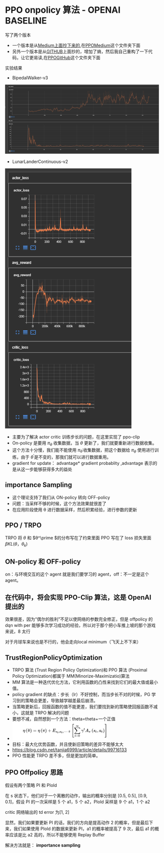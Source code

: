 # PPO onpolicy 算法 - OPENAI BASELINE

写了两个版本

- 一个版本是从[Medium上面抄下来的](https://medium.com/analytics-vidhya/coding-ppo-from-scratch-with-pytorch-part-1-4-613dfc1b14c8),在[PPOMedium](./PPOMedium/)这个文件夹下面
- 另外一个版本是从[GITHUB](https://github.com/tomasspangelo/proximal-policy-optimization)上面抄的，增加了熵，然后我自己重构了一下代码，让它更易读,在[PPOGitHub](./PPOGitHub/)这个文件夹下面

实验结果

- BipedalWalker-v3

![BipedalWalker-v3](./lossBipedalWalker-v3.png)

- LunarLanderContinuous-v2

![lunarlander](./LunarLander.png)

- 主要为了解决 actor critic 训练步长的问题，在这里实现了 ppo-clip
- On-policy 是要用 $π_θ$ 收集数据，当 $θ$ 更新了，我们就要重新进行数据收集。
- 这个方法十分慢，我们能不能使用 $\pi_{\theta^\prime}$收集数据，把这个数据给 $π_θ$ 使用进行训练，由于 $\theta^\prime$是不变的，那我们就可以进行数据重用。
- gradient for update： advantage\* gradient probablity ,advantage 表示的是从这一步能够获得多大的益处

## importance Sampling

- 这个理论支持了我们从 ON-policy 转向 OFF-policy
- 问题：当采样不够的时候，这个方法效果就很差了
- 在应用阶段使用 θ 进行数据采样，然后积累经验，进行参数的更新

## PPO / TRPO

TRPO 将 $θ$ 和 $θ^\prime $的分布写在了约束里面
PPO 写在了 loss 损失里面 $βKL(θ，θ_k)$

## ON-policy 和 OFF-policy

on：与环境交互的这个 agent 就是我们要学习的 agent，off：不一定是这个 agent。

## 在代码中，将会实现 PPO-Clip 算法，这是 OpenAI 提出的

效果很差，因为“偶尔的胜利”不足以使网络的参数完全修正，但是 offpolicy 的 dqn with per 能够多次学习成功的经验，所以对于那个把小车推上坡的那个游戏来说，8 太行

对于月球车来说也是不行的，他会走向local minimum（飞天上不下来）

## TrustRegionPolicyOptimization

- TRPO 算法 (Trust Region Policy Optimization)和 PPO 算法 (Proximal Policy Optimization)都属于 MM(Minorize-Maximizatio)算法
- MM 算法是一种迭代优化方法，它利用函数的凸性来找到它们的最大值或最小值。
- policy gradient 的缺点：步长（lr）不好控制，而当步长不对的时候，PG 学习到的策略会更差，导致越学越差最后崩溃。
- 当策略更新后，回报函数的值不能更差，我们要找到新的策略使回报函数不减小，这就是 TRPO 解决的问题
- 要想不减，自然想到一个方法：theta=theta+一个正值
- ![ar](./algorithm.png)
- 目标：最大化优势函数，并且使新旧策略的差异不能够太大
- <https://blog.csdn.net/tanjia6999/article/details/99716133>
- PPO 性能更 TRPO 差不多，但是更加的简单。

## PPO Offpolicy 思路

假设有两个策略 PI 和 PIold

在 s 状态下，他们对于一个离散的动作，输出的概率分别是 [0.5, 0.5], [0.9, 0.1]，假设 PI 的一次采样是 5 个 a1，5 个 a2，PIold 采样是 9 个 a1，1 个 a2

critic 网络输出的 td error 为[1, 2]

显然，我们如果要更新 PI 的话，我们的方向是提高动作 2 的概率，但是最后下来，我们如果使用 PIold 的数据来更新 PI，a1 的概率被提高了 9 次，最后 a1 的概率应该是比 a2 高的，所以不能够使用 Replay Buffer

解决方法就是： **importance sampling**
